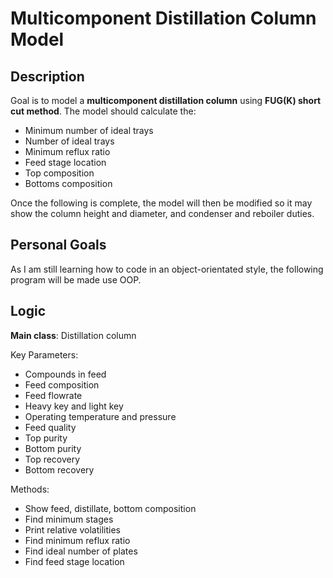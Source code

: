 # Multicomponent Distillation Column Model

## Description
Goal is to model a **multicomponent distillation column** using **FUG(K) short cut method**. The model should calculate the:
- Minimum number of ideal trays
- Number of ideal trays
- Minimum reflux ratio
- Feed stage location
- Top composition
- Bottoms composition

Once the following is complete, the model will then be modified so it may show the column height and diameter, and condenser and reboiler duties.

## Personal Goals
As I am still learning how to code in an object-orientated style, the following program will be made use OOP.

## Logic
**Main class**: Distillation column

Key Parameters:
- Compounds in feed
- Feed composition
- Feed flowrate
- Heavy key and light key
- Operating temperature and pressure
- Feed quality
- Top purity
- Bottom purity
- Top recovery 
- Bottom recovery

Methods:
- Show feed, distillate, bottom composition
- Find minimum stages
- Print relative volatilities
- Find minimum reflux ratio
- Find ideal number of plates
- Find feed stage location


